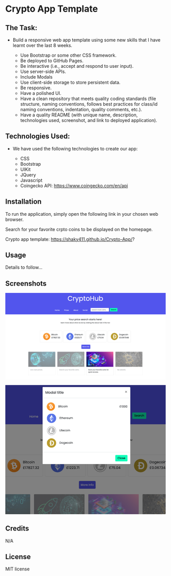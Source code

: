 # Crypto App Template

## The Task:

* Build a responsive web app template using some new skills that I have learnt over the last 8 weeks.

    * Use Bootstrap or some other CSS framework.
    * Be deployed to GitHub Pages.
    * Be interactive (i.e., accept and respond to user input).
    * Use server-side APIs.
    * Include Modals
    * Use client-side storage to store persistent data.
    * Be responsive.
    * Have a polished UI.
    * Have a clean repository that meets quality coding standards (file structure, naming conventions, follows best practices for class/id naming conventions, indentation, quality comments, etc.).
    * Have a quality README (with unique name, description, technologies used, screenshot, and link to deployed application).

## Technologies Used:

* We have used the following technologies to create our app:

    * CSS
    * Bootstrap
    * UIKit
    * JQuery
    * Javascript
    * Coingecko API: https://www.coingecko.com/en/api

## Installation

To run the application, simply open the following link in your chosen web browser.

Search for your favorite crpto coins to be displayed on the homepage.

Crypto app template: https://shaky411.github.io/Crypto-App/?

## Usage

Details to follow...

## Screenshots

![Alt text](assets/SCR-20230213-l8x.png)

![Alt text](assets/SCR-20230213-l94.png)

## Credits

N/A

## License

MIT license
